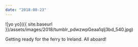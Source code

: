 ```yaml
---
date: "2018-08-23"
---
```


![yo yo]({{ site.baseurl }}/assets/images/2018/tumblr_pdwzwpGeaa1qlj3bd_540.jpg)

Getting ready for the ferry to Ireland. All aboard!
